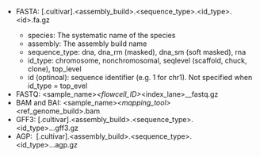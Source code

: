 - FASTA: <species>[.cultivar].<assembly_build>.<sequence_type>.<id_type>.\<id\>.fa.gz
  - species: The systematic name of the species
  - assembly: The assembly build name
  - sequence_type: dna, dna_rm (masked), dna_sm (soft masked), rna
  - id_type: chromosome, nonchromosomal, seqlevel (scaffold, chuck, clone), top_level
  - id (optinoal): sequence identifier (e.g. 1 for chr1). Not specified when id_type = top_evel
- FASTQ: <sample_name>_<flowcell_ID>_<index_lane>_<readNum>_fastq.gz 
- BAM and BAI: <sample_name>_<mapping_tool>_<ref_genome_build>.bam
- GFF3: <species>[.cultivar].<assembly_build>.<sequence_type>.<id_type>.<id>.<purpose>.gff3.gz 
- AGP:  <species>[.cultivar].<assembly_build>.<sequence_type>.<id_type>.<id>.<purpose>.agp.gz 